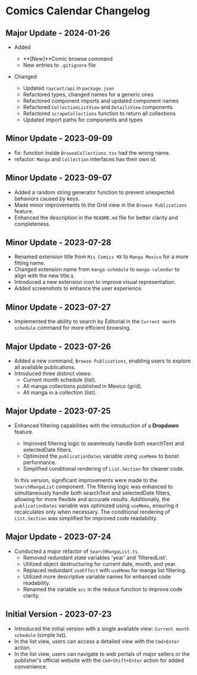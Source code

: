 # Comics Calendar Changelog

## Major Update - 2024-01-26

- Added
  - **[New]**Comic browse command
  - New entries to `.gitignore` file

- Changed
  - Updated `raycast/api` in `package.json`
  - Refactored types, changed names for a generic ones
  - Refactored component imports and updated component names
  - Refactored `CollectionListView` and `DetailsView` components
  - Refactored `scrapeCollections` function to return all collections
  - Updated import paths for components and types


## Minor Update - 2023-09-09

- fix: function inside `BrowseCollections.tsx` had the wrong name.
- refactor: `Manga` and `Collection` interfaces has their own id.

## Minor Update - 2023-09-07

- Added a random string generator function to prevent unexpected behaviors caused by keys.
- Made minor improvements to the Grid view in the `Browse Publications` feature.
- Enhanced the description in the `README.md` file for better clarity and completeness.

## Minor Update - 2023-07-28

- Renamed extension title from `Mis Comics MX` to `Manga Mexico` for a more fitting name.
- Changed extension name from `manga-schedule` to `manga-calendar` to align with the new title.s
- Introduced a new extension icon to improve visual representation.
- Added screenshots to enhance the user experience.

## Minor Update - 2023-07-27

- Implemented the ability to search by Editorial in the `Current month schedule` command for more efficient browsing.

## Major Update - 2023-07-26

- Added a new command, `Browse Publications`, enabling users to explore all available publications.
- Introduced three distinct views:
  - Current month schedule (list).
  - All manga collections published in Mexico (grid).
  - All manga in a collection (list).

## Major Update - 2023-07-25

- Enhanced filtering capabilities with the introduction of a **Dropdown** feature.
  - Improved filtering logic to seamlessly handle both searchText and selectedDate filters.
  - Optimized the `publicationDates` variable using `useMemo` to boost performance.
  - Simplified conditional rendering of `List.Section` for cleaner code.

  In this version, significant improvements were made to the `SearchMangaList` component. The filtering logic was enhanced to simultaneously handle both searchText and selectedDate filters, allowing for more flexible and accurate results. Additionally, the `publicationDates` variable was optimized using `useMemo`, ensuring it recalculates only when necessary. The conditional rendering of `List.Section` was simplified for improved code readability.

## Major Update - 2023-07-24

- Conducted a major refactor of `SearchMangaList.ts`.
  - Removed redundant state variables 'year' and 'filteredList'.
  - Utilized object destructuring for current date, month, and year.
  - Replaced redundant `useEffect` with `useMemo` for manga list filtering.
  - Utilized more descriptive variable names for enhanced code readability.
  - Renamed the variable `acc` in the reduce function to improve code clarity.

## Initial Version - 2023-07-23

- Introduced the initial version with a single available view: `Current month schedule` (simple list).
- In the list view, users can access a detailed view with the `Cmd+Enter` action.
- In the list view, users can navigate to web portals of major sellers or the publisher's official website with the `Cmd+Shift+Enter` action for added convenience.

